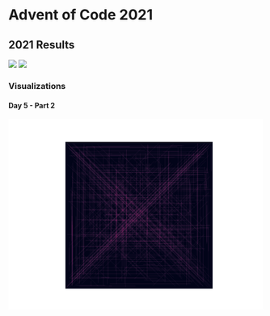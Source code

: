 # Advent of Code 2021
## 2021 Results
![](https://img.shields.io/badge/day%20📅-6-blue)
![](https://img.shields.io/badge/stars%20⭐-10-yellow)

### Visualizations
#### Day 5 - Part 2
![](https://github.com/flomero/AoC/blob/main/2021/5/img.png?raw=true)
